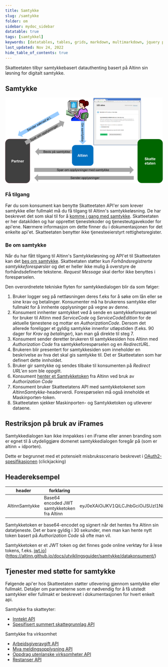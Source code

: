 ```yaml
---
title: Samtykke
slug: /samtykke
folder: om
sidebar: mydoc_sidebar
datatable: true
tags: [samtykkel]
keywords: [datatables, tables, grids, markdown, multimarkdown, jquery plugins]
last_updated: Nov 24, 2022
hide_table_of_contents: true
---
```

<summary>Skatteetaten tilbyr samtykkebasert datauthenting basert på Altinn sin løsning for digitalt samtykke.</summary>

## Samtykke

![illustrasjon av samtykkeprosessen](../../static/img/samtykke.png)

### Få tilgang
Før du som konsument kan benytte Skatteetaten API'er som krever samtykke eller fullmakt må du få tilgang til Altinn's samtykkeløsning. De har beskrevet det som skal til for å [komme i gang med samtykke](https://altinn.github.io/docs/utviklingsguider/samtykke/datakonsument/komme-i-gang). Skatteetaten er her datakilden og har opprettet tjenestekoder og tjenesteutgavekoder for api'ene. Nærmere informasjon om dette finner du i dokumentasjonen for det enkelte api'et. Skatteetaten benytter ikke tjenesteeierstyrt rettighetsregister.

### Be om samtykke
Når du har fått tilgang til Altinn's Samtykkeløsning og API'et til Skatteetaten kan det [bes om samtykke](https://altinn.github.io/docs/utviklingsguider/samtykke/datakonsument/be-om-samtykke). Skatteetaten støtter kun *Forhåndsregistrerte samtykkeforespørsler* og det er heller ikke mulig å overstyre de forhåndsdefinerte tekstene. *Request Message* skal derfor ikke benyttes i forespørselen. 

Den overordnetete tekniske flyten for samtykkedialogen blir da som følger:
1. Bruker logger seg på nettløsningen deres f.eks for å søke om lån eller se sine krav og betalinger. Konsumenter må ha brukerens samtykke eller fullmakt for å innhente opplysninger på vegne av denne. 
2. Konsument innhenter samtykket ved å sende en samtykkeforespørsel for bruker til Altinn med *ServiceCode* og *ServiceCodeEdition* for de aktuelle tjenestene og mottar en *AuthorizationCode*. Dersom det allerede foreligger et gyldig samtykke innenfor utløpstiden (f.eks. 90 dager for *Krav og betalinger*), kan man gå direkte til steg 7.  
3. Konsument sender deretter brukeren til samtykkesiden hos Altinn med *Authorization Code* fra samtykkeforespørselen og en *RedirectURL*.
4. Brukeren blir presentert for samtykkesiden som inneholder en beskrivelse av hva det skal gis samtykke til. Det er Skatteetaten som har definert dette innholdet.
5. Bruker gir samtykke og sendes tilbake til konsumenten på *Redirect URL'en* som ble oppgitt.
6. Konsument [henter et Samtykketoken](https://altinn.github.io/docs/utviklingsguider/samtykke/datakonsument/hente-token) fra Altinn ved bruk av *Authorization Code* 
7. Konsument bruker Skatteetatens API med samtykketokenet som *AltinnSamtykke*-headerverdi. Forespørselen må også inneholde et Maskinporten-token.
8. Skatteetaten sjekker Maskinporten- og Samtykketoken og utleverer dataene.
 
## Restriksjon på bruk av iFrames

Samtykkedialogen kan ikke innpakkes i en iFrame eller annen branding som er egnet til å utydeliggjøre domenet samtykkedialogen foregår på (som er altinn + idporten).

Dette er begrunnet med et potensielt misbruksscenario beskrevet i [OAuth2-spesifikasjonen](https://tools.ietf.org/html/draft-ietf-oauth-v2-23#section-10.13) (clickjacking)

## Headereksempel

| header | forklaring | eksempelverdi |
| ------ | ---------- | ------------- |
| AltinnSamtykke | Base64 encoded JWT samtykketoken fra Altinn | eyJ0eXAiOiJKV1QiLCJhbGciOiJSUzI1NiIsIng1dCI6IkthUGxpMFJUdVVUcl9yUXJWSmhzQkNXQS0yayJ9.eyJTZXJ2aWNlQ29kZXMiOiI0NjI4LDEiLCJBdXRob3JpemF0aW9uQ29kZSI6IjE1MzM0ZTcxLTVhMzEtNDE0Ny05MjA4LTNkYTFlZDYwNTY0OSIsIk9mZmVyZWRCeSI6IjA1MDg4MDAwMTEyIiwiQ292ZXJlZEJ5IjoiOTEwNTE0NDU4IiwiRGVsZWdhdGVkRGF0ZSI6IjE2LjAyLjIwMTcgMTc6MTc6MDYiLCJWYWxpZFRvRGF0ZSI6IjAxLjAxLjIwMTggMjM6NTk6NTkiLCJpc3MiOiJhbHRpbm4ubm8iLCJleHAiOjE0ODgzMDQzMDcsIm5iZiI6MTQ4ODMwNDI3N30.signatur_fjernet |

Samtykketoken er base64-encodet og signert når det hentes fra Altinn sin datatjeneste. Det er bare gyldig i 30 sekunder, men man kan hente nytt token basert på *Authorization Code* så ofte man vil. 

Samtykketoken er et JWT token og det finnes gode online verktøy for å lese tokens, f.eks. [jwt.io](https://jwt.io)](https://altinn.github.io/docs/utviklingsguider/samtykke/datakonsument/)

## Tjenester med støtte for samtykke

Følgende api'er hos Skatteetaten støtter utlevering gjennom samtykke eller fullmakt. Detaljer om parameterne som er nødvendig for å få utstedt samtykker eller fullmakt er beskrevet i dokumentasjonen for hvert enkelt api.

Samtykke fra skatteyter:
  - [Inntekt API](../tjenester/inntekt.md)
  - [Spesifisert summert skattegrunnlag API](../tjenester/spesifisertsummertskattegrunnlag.md)
  
Samtykke fra virksomhet
  - [Arbeidsgiveravgift API](../tjenester/arbeidsgiveravgift.md)
  - [Mva meldingsopplysning API](../tjenester/mva_meldingsopplysning.md)
  - [Oppdrag utenlanske virksomheter API](../tjenester/oppdragutenlandskevirksomheter.md)
  - [Restanser API](../tjenester/restanser.md)
